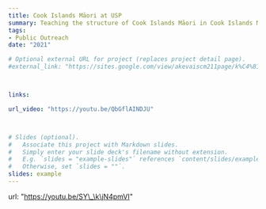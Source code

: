```yaml
---
title: Cook Islands Māori at USP
summary: Teaching the structure of Cook Islands Māori in Cook Islands Māori.
tags:
- Public Outreach
date: "2021"

# Optional external URL for project (replaces project detail page).
#external_link: "https://sites.google.com/view/akevaiscm211page/k%C4%81inga"



links:

url_video: "https://youtu.be/QbGflAINDJU"



# Slides (optional).
#   Associate this project with Markdown slides.
#   Simply enter your slide deck's filename without extension.
#   E.g. `slides = "example-slides"` references `content/slides/example-slides.md`.
#   Otherwise, set `slides = ""`.
slides: example
---
```


url: "https://youtu.be/SY\_\k\jN4pmVI"
